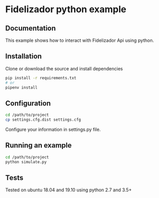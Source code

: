 # Fidelizador python example

## Documentation

This example shows how to interact with Fidelizador Api using python.


## Installation

Clone or download the source and install dependencies

```bash
pip install -r requirements.txt
# or
pipenv install
```

## Configuration

```bash
cd /path/to/project
cp settings.cfg.dist settings.cfg
```

Configure your information in settings.py file.

## Running an example

```bash
cd /path/to/project
python simulate.py
```

## Tests

Tested on ubuntu 18.04 and 19.10 using python 2.7 and 3.5+
